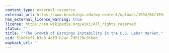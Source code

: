 ```yaml
---
content_type: external-resource
external_url: https://www.brookings.edu/wp-content/uploads/1994/06/1994b_bpea_gottschalk_moffitt_katz_dickens.pdf
has_external_license_warning: true
license: https://en.wikipedia.org/wiki/All_rights_reserved
status: ''
title: '"The Growth of Earnings Instability in the U.S. Labor Market." (PDF - 4.6MB)'
uid: 51d0fef1-b3a0-4df9-b2ac-7d5128c9fbdd
wayback_url: ''
---
```

